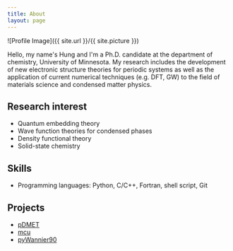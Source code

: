 ```yaml
---
title: About
layout: page
---
```

![Profile Image]({{ site.url }}/{{ site.picture }})

<p>  Hello, my name's Hung and I'm a Ph.D. candidate at the department of chemistry, University of Minnesota.
  My research includes the development of new electronic structure theories for periodic systems as well as the application of current numerical techniques
  (e.g. DFT, GW) to the field of materials science and condensed matter physics.</p>

<h2>Research interest</h2>

<ul class="skill-list">
    <li>Quantum embedding theory</li>
    <li>Wave function theories for condensed phases</li>
    <li>Density functional theory</li>
    <li>Solid-state chemistry</li>
</ul>

<h2>Skills</h2>

<ul class="skill-list">
	<li>Programming languages: Python, C/C++, Fortran, shell script, Git</li>
</ul>

<h2>Projects</h2>

<ul>
	<li><a href="https://github.com/hungpham2017/pDMET">pDMET</a></li>
	<li><a href="https://github.com/hungpham2017/mcu">mcu</a></li>
	<li><a href="https://github.com/hungpham2017/pyWannier90">pyWannier90</a></li>
</ul>
